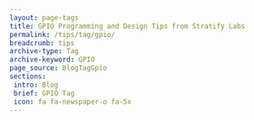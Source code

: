 ```yaml
---
layout: page-tags
title: GPIO Programming and Design Tips from Stratify Labs
permalink: /tips/tag/gpio/
breadcrumb: tips
archive-type: Tag
archive-keyword: GPIO
page_source: BlogTagGpio
sections:
 intro: Blog
 brief: GPIO Tag
 icon: fa fa-newspaper-o fa-5x
---
```


